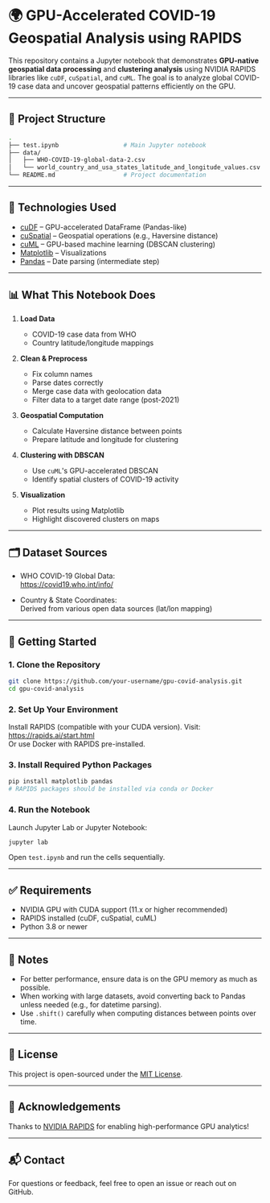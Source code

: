 # 🌍 GPU-Accelerated COVID-19 Geospatial Analysis using RAPIDS

This repository contains a Jupyter notebook that demonstrates **GPU-native geospatial data processing** and **clustering analysis** using NVIDIA RAPIDS libraries like `cuDF`, `cuSpatial`, and `cuML`. The goal is to analyze global COVID-19 case data and uncover geospatial patterns efficiently on the GPU.

---

## 📁 Project Structure

```bash
.
├── test.ipynb                  # Main Jupyter notebook
├── data/
│   ├── WHO-COVID-19-global-data-2.csv
│   └── world_country_and_usa_states_latitude_and_longitude_values.csv
└── README.md                   # Project documentation
```

---

## 🔧 Technologies Used

- [cuDF](https://docs.rapids.ai/api/cudf/stable/) – GPU-accelerated DataFrame (Pandas-like)
- [cuSpatial](https://docs.rapids.ai/api/cuspatial/stable/) – Geospatial operations (e.g., Haversine distance)
- [cuML](https://docs.rapids.ai/api/cuml/stable/) – GPU-based machine learning (DBSCAN clustering)
- [Matplotlib](https://matplotlib.org/) – Visualizations
- [Pandas](https://pandas.pydata.org/) – Date parsing (intermediate step)

---

## 📊 What This Notebook Does

1. **Load Data**  
   - COVID-19 case data from WHO  
   - Country latitude/longitude mappings

2. **Clean & Preprocess**  
   - Fix column names  
   - Parse dates correctly  
   - Merge case data with geolocation data  
   - Filter data to a target date range (post-2021)

3. **Geospatial Computation**  
   - Calculate Haversine distance between points  
   - Prepare latitude and longitude for clustering

4. **Clustering with DBSCAN**  
   - Use `cuML`'s GPU-accelerated DBSCAN  
   - Identify spatial clusters of COVID-19 activity

5. **Visualization**  
   - Plot results using Matplotlib  
   - Highlight discovered clusters on maps

---

## 🗂️ Dataset Sources

- WHO COVID-19 Global Data:  
  https://covid19.who.int/info/

- Country & State Coordinates:  
  Derived from various open data sources (lat/lon mapping)

---

## 🚀 Getting Started

### 1. Clone the Repository

```bash
git clone https://github.com/your-username/gpu-covid-analysis.git
cd gpu-covid-analysis
```

### 2. Set Up Your Environment

Install RAPIDS (compatible with your CUDA version). Visit: https://rapids.ai/start.html  
Or use Docker with RAPIDS pre-installed.

### 3. Install Required Python Packages

```bash
pip install matplotlib pandas
# RAPIDS packages should be installed via conda or Docker
```

### 4. Run the Notebook

Launch Jupyter Lab or Jupyter Notebook:

```bash
jupyter lab
```

Open `test.ipynb` and run the cells sequentially.

---

## ✅ Requirements

- NVIDIA GPU with CUDA support (11.x or higher recommended)
- RAPIDS installed (cuDF, cuSpatial, cuML)
- Python 3.8 or newer

---

## 📌 Notes

- For better performance, ensure data is on the GPU memory as much as possible.
- When working with large datasets, avoid converting back to Pandas unless needed (e.g., for datetime parsing).
- Use `.shift()` carefully when computing distances between points over time.

---

## 📄 License

This project is open-sourced under the [MIT License](LICENSE).

---

## 🙌 Acknowledgements

Thanks to [NVIDIA RAPIDS](https://rapids.ai) for enabling high-performance GPU analytics!

---

## 📬 Contact

For questions or feedback, feel free to open an issue or reach out on GitHub.
